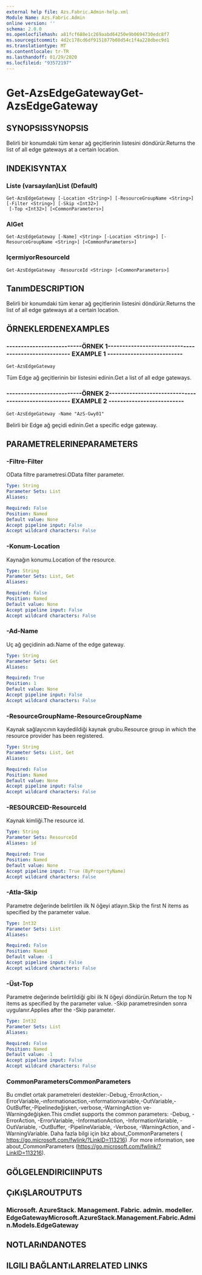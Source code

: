 ```yaml
---
external help file: Azs.Fabric.Admin-help.xml
Module Name: Azs.Fabric.Admin
online version: ''
schema: 2.0.0
ms.openlocfilehash: a81fcf688e1c269aabd64250e9b0694730edc8f7
ms.sourcegitcommit: 4d2c178cd6df9151877b08d54c1f4a228dbec9d1
ms.translationtype: MT
ms.contentlocale: tr-TR
ms.lasthandoff: 01/29/2020
ms.locfileid: "93572197"
---
```

# <span data-ttu-id="49d75-101">Get-AzsEdgeGateway</span><span class="sxs-lookup"><span data-stu-id="49d75-101">Get-AzsEdgeGateway</span></span>

## <span data-ttu-id="49d75-102">SYNOPSIS</span><span class="sxs-lookup"><span data-stu-id="49d75-102">SYNOPSIS</span></span>
<span data-ttu-id="49d75-103">Belirli bir konumdaki tüm kenar ağ geçitlerinin listesini döndürür.</span><span class="sxs-lookup"><span data-stu-id="49d75-103">Returns the list of all edge gateways at a certain location.</span></span>

## <span data-ttu-id="49d75-104">INDEKI</span><span class="sxs-lookup"><span data-stu-id="49d75-104">SYNTAX</span></span>

### <span data-ttu-id="49d75-105">Liste (varsayılan)</span><span class="sxs-lookup"><span data-stu-id="49d75-105">List (Default)</span></span>
```
Get-AzsEdgeGateway [-Location <String>] [-ResourceGroupName <String>] [-Filter <String>] [-Skip <Int32>]
 [-Top <Int32>] [<CommonParameters>]
```

### <span data-ttu-id="49d75-106">Al</span><span class="sxs-lookup"><span data-stu-id="49d75-106">Get</span></span>
```
Get-AzsEdgeGateway [-Name] <String> [-Location <String>] [-ResourceGroupName <String>] [<CommonParameters>]
```

### <span data-ttu-id="49d75-107">Içermiyor</span><span class="sxs-lookup"><span data-stu-id="49d75-107">ResourceId</span></span>
```
Get-AzsEdgeGateway -ResourceId <String> [<CommonParameters>]
```

## <span data-ttu-id="49d75-108">Tanım</span><span class="sxs-lookup"><span data-stu-id="49d75-108">DESCRIPTION</span></span>
<span data-ttu-id="49d75-109">Belirli bir konumdaki tüm kenar ağ geçitlerinin listesini döndürür.</span><span class="sxs-lookup"><span data-stu-id="49d75-109">Returns the list of all edge gateways at a certain location.</span></span>

## <span data-ttu-id="49d75-110">ÖRNEKLERDEN</span><span class="sxs-lookup"><span data-stu-id="49d75-110">EXAMPLES</span></span>

### <span data-ttu-id="49d75-111">--------------------------ÖRNEK 1--------------------------</span><span class="sxs-lookup"><span data-stu-id="49d75-111">-------------------------- EXAMPLE 1 --------------------------</span></span>
```
Get-AzsEdgeGateway
```

<span data-ttu-id="49d75-112">Tüm Edge ağ geçitlerinin bir listesini edinin.</span><span class="sxs-lookup"><span data-stu-id="49d75-112">Get a list of all edge gateways.</span></span>

### <span data-ttu-id="49d75-113">--------------------------ÖRNEK 2--------------------------</span><span class="sxs-lookup"><span data-stu-id="49d75-113">-------------------------- EXAMPLE 2 --------------------------</span></span>
```
Get-AzsEdgeGateway -Name "AzS-Gwy01"
```

<span data-ttu-id="49d75-114">Belirli bir Edge ağ geçidi edinin.</span><span class="sxs-lookup"><span data-stu-id="49d75-114">Get a specific edge gateway.</span></span>

## <span data-ttu-id="49d75-115">PARAMETRELERINE</span><span class="sxs-lookup"><span data-stu-id="49d75-115">PARAMETERS</span></span>

### <span data-ttu-id="49d75-116">-Filtre</span><span class="sxs-lookup"><span data-stu-id="49d75-116">-Filter</span></span>
<span data-ttu-id="49d75-117">OData filtre parametresi.</span><span class="sxs-lookup"><span data-stu-id="49d75-117">OData filter parameter.</span></span>

```yaml
Type: String
Parameter Sets: List
Aliases: 

Required: False
Position: Named
Default value: None
Accept pipeline input: False
Accept wildcard characters: False
```

### <span data-ttu-id="49d75-118">-Konum</span><span class="sxs-lookup"><span data-stu-id="49d75-118">-Location</span></span>
<span data-ttu-id="49d75-119">Kaynağın konumu.</span><span class="sxs-lookup"><span data-stu-id="49d75-119">Location of the resource.</span></span>

```yaml
Type: String
Parameter Sets: List, Get
Aliases: 

Required: False
Position: Named
Default value: None
Accept pipeline input: False
Accept wildcard characters: False
```

### <span data-ttu-id="49d75-120">-Ad</span><span class="sxs-lookup"><span data-stu-id="49d75-120">-Name</span></span>
<span data-ttu-id="49d75-121">Uç ağ geçidinin adı.</span><span class="sxs-lookup"><span data-stu-id="49d75-121">Name of the edge gateway.</span></span>

```yaml
Type: String
Parameter Sets: Get
Aliases: 

Required: True
Position: 1
Default value: None
Accept pipeline input: False
Accept wildcard characters: False
```

### <span data-ttu-id="49d75-122">-ResourceGroupName</span><span class="sxs-lookup"><span data-stu-id="49d75-122">-ResourceGroupName</span></span>
<span data-ttu-id="49d75-123">Kaynak sağlayıcının kaydedildiği kaynak grubu.</span><span class="sxs-lookup"><span data-stu-id="49d75-123">Resource group in which the resource provider has been registered.</span></span>

```yaml
Type: String
Parameter Sets: List, Get
Aliases: 

Required: False
Position: Named
Default value: None
Accept pipeline input: False
Accept wildcard characters: False
```

### <span data-ttu-id="49d75-124">-RESOURCEID</span><span class="sxs-lookup"><span data-stu-id="49d75-124">-ResourceId</span></span>
<span data-ttu-id="49d75-125">Kaynak kimliği.</span><span class="sxs-lookup"><span data-stu-id="49d75-125">The resource id.</span></span>

```yaml
Type: String
Parameter Sets: ResourceId
Aliases: id

Required: True
Position: Named
Default value: None
Accept pipeline input: True (ByPropertyName)
Accept wildcard characters: False
```

### <span data-ttu-id="49d75-126">-Atla</span><span class="sxs-lookup"><span data-stu-id="49d75-126">-Skip</span></span>
<span data-ttu-id="49d75-127">Parametre değerinde belirtilen ilk N öğeyi atlayın.</span><span class="sxs-lookup"><span data-stu-id="49d75-127">Skip the first N items as specified by the parameter value.</span></span>

```yaml
Type: Int32
Parameter Sets: List
Aliases: 

Required: False
Position: Named
Default value: -1
Accept pipeline input: False
Accept wildcard characters: False
```

### <span data-ttu-id="49d75-128">-Üst</span><span class="sxs-lookup"><span data-stu-id="49d75-128">-Top</span></span>
<span data-ttu-id="49d75-129">Parametre değerinde belirtildiği gibi ilk N öğeyi döndürün.</span><span class="sxs-lookup"><span data-stu-id="49d75-129">Return the top N items as specified by the parameter value.</span></span>
<span data-ttu-id="49d75-130">-Skip parametresinden sonra uygulanır.</span><span class="sxs-lookup"><span data-stu-id="49d75-130">Applies after the -Skip parameter.</span></span>

```yaml
Type: Int32
Parameter Sets: List
Aliases: 

Required: False
Position: Named
Default value: -1
Accept pipeline input: False
Accept wildcard characters: False
```

### <span data-ttu-id="49d75-131">CommonParameters</span><span class="sxs-lookup"><span data-stu-id="49d75-131">CommonParameters</span></span>
<span data-ttu-id="49d75-132">Bu cmdlet ortak parametreleri destekler:-Debug,-ErrorAction,-ErrorVariable,-ınformationaction,-ınformationvariable,-OutVariable,-OutBuffer,-Pipelinedeğişken,-verbose,-WarningAction ve-Warningdeğişken.</span><span class="sxs-lookup"><span data-stu-id="49d75-132">This cmdlet supports the common parameters: -Debug, -ErrorAction, -ErrorVariable, -InformationAction, -InformationVariable, -OutVariable, -OutBuffer, -PipelineVariable, -Verbose, -WarningAction, and -WarningVariable.</span></span> <span data-ttu-id="49d75-133">Daha fazla bilgi için bkz about_CommonParameters ( https://go.microsoft.com/fwlink/?LinkID=113216) .</span><span class="sxs-lookup"><span data-stu-id="49d75-133">For more information, see about_CommonParameters (https://go.microsoft.com/fwlink/?LinkID=113216).</span></span>

## <span data-ttu-id="49d75-134">GÖLGELENDIRICI</span><span class="sxs-lookup"><span data-stu-id="49d75-134">INPUTS</span></span>

## <span data-ttu-id="49d75-135">ÇıKıŞLAR</span><span class="sxs-lookup"><span data-stu-id="49d75-135">OUTPUTS</span></span>

### <span data-ttu-id="49d75-136">Microsoft. AzureStack. Management. Fabric. admin. modeller. EdgeGateway</span><span class="sxs-lookup"><span data-stu-id="49d75-136">Microsoft.AzureStack.Management.Fabric.Admin.Models.EdgeGateway</span></span>

## <span data-ttu-id="49d75-137">NOTLARıNDA</span><span class="sxs-lookup"><span data-stu-id="49d75-137">NOTES</span></span>

## <span data-ttu-id="49d75-138">ILGILI BAĞLANTıLAR</span><span class="sxs-lookup"><span data-stu-id="49d75-138">RELATED LINKS</span></span>

